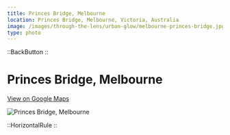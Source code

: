 ```yaml
---
title: Princes Bridge, Melbourne
location: Princes Bridge, Melbourne, Victoria, Australia
image: /images/through-the-lens/urban-glow/melbourne-princes-bridge.jpg
type: photo
---
```


::BackButton
::

# Princes Bridge, Melbourne

<a href="https://www.google.com/maps/search/?api=1&query=Hamer+Hall,+Melbourne,+Victoria,+Australia" target="_blank" rel="noopener noreferrer">View on Google Maps</a>

![Princes Bridge, Melbourne](/images/through-the-lens/urban-glow/melbourne-princes-bridge.jpg)

<div class="mb-8"></div>

::HorizontalRule
::
